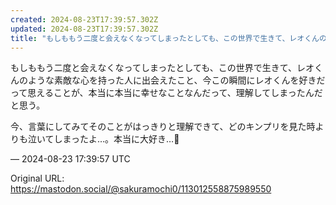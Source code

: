 ```yaml
---
created: 2024-08-23T17:39:57.302Z
updated: 2024-08-23T17:39:57.302Z
title: "もしももう二度と会えなくなってしまったとしても、この世界で生きて、レオくんのよう[...]"
---
```


<p>もしももう二度と会えなくなってしまったとしても、この世界で生きて、レオくんのような素敵な心を持った人に出会えたこと、今この瞬間にレオくんを好きだって思えることが、本当に本当に幸せなことなんだって、理解してしまったんだと思う。</p><p>今、言葉にしてみてそのことがはっきりと理解できて、どのキンプリを見た時よりも泣いてしまったよ…。本当に大好き…🩷</p>

&mdash; 2024-08-23 17:39:57 UTC

Original URL: https://mastodon.social/@sakuramochi0/113012558875989550
